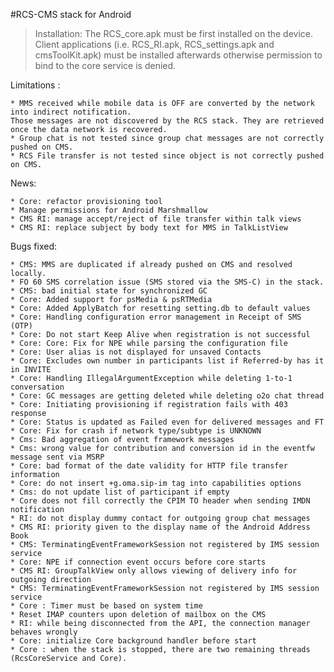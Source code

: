 #RCS-CMS stack for Android 



> Installation:
> The RCS\_core.apk must be first installed on the device. Client applications (i.e. RCS_RI.apk, RCS_settings.apk and cmsToolKit.apk) must be installed afterwards otherwise permission to bind to the core service is denied.

Limitations :

	* MMS received while mobile data is OFF are converted by the network into indirect notification. 
	Those messages are not discovered by the RCS stack. They are retrieved once the data network is recovered.
	* Group chat is not tested since group chat messages are not correctly pushed on CMS.
	* RCS File transfer is not tested since object is not correctly pushed on CMS.
	

News:

	* Core: refactor provisioning tool
	* Manage permissions for Android Marshmallow
	* CMS RI: manage accept/reject of file transfer within talk views
	* CMS RI: replace subject by body text for MMS in TalkListView

Bugs fixed:

	* CMS: MMS are duplicated if already pushed on CMS and resolved locally.
	* FO 60 SMS correlation issue (SMS stored via the SMS-C) in the stack.
	* CMS: bad initial state for synchronized GC
	* Core: Added support for psMedia & psRTMedia
	* Core: Added ApplyBatch for resetting setting.db to default values
	* Core: Handling configuration error management in Receipt of SMS (OTP)
	* Core: Do not start Keep Alive when registration is not successful
	* Core: Core: Fix for NPE while parsing the configuration file
	* Core: User alias is not displayed for unsaved Contacts
	* Core: Excludes own number in participants list if Referred-by has it in INVITE
	* Core: Handling IllegalArgumentException while deleting 1-to-1 conversation
	* Core: GC messages are getting deleted while deleting o2o chat thread
	* Core: Initiating provisioning if registration fails with 403 response
	* Core: Status is updated as Failed even for delivered messages and FT
    * Core: Fix for crash if network type/subtype is UNKNOWN
	* Cms: Bad aggregation of event framework messages
	* Cms: wrong value for contribution and conversion id in the eventfw message sent via MSRP
	* Core: bad format of the date validity for HTTP file transfer information
	* Core: do not insert +g.oma.sip-im tag into capabilities options
	* Cms: do not update list of participant if empty
	* Core does not fill correctly the CPIM TO header when sending IMDN notification
	* RI: do not display dummy contact for outgoing group chat messages
	* CMS RI: priority given to the display name of the Android Address Book
	* CMS: TerminatingEventFrameworkSession not registered by IMS session service
	* Core: NPE if connection event occurs before core starts
	* CMS RI: GroupTalkView only allows viewing of delivery info for outgoing direction
	* CMS: TerminatingEventFrameworkSession not registered by IMS session service
	* Core : Timer must be based on system time
	* Reset IMAP counters upon deletion of mailbox on the CMS
	* RI: while being disconnected from the API, the connection manager behaves wrongly
	* Core: initialize Core background handler before start
	* Core : when the stack is stopped, there are two remaining threads (RcsCoreService and Core).

	
